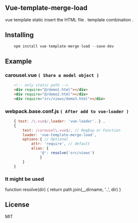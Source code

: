 ## Vue-template-merge-load
vue template static insert the HTML file . template combination . 

## Installing
```javascript
	npm install vue-template-merge-load --save-dev
```
## Example 
### carousel.vue `( Share a model object )`

```html
	<!-- only static path -->
	<div require="@/demo1.html"></div>
	<div require="@/demo2.html"></div>
	<div require="src/views/demo3.html"></div>
```


### webpack.base.conf.js `( After add to vue-loader )`

```javascript
	{ test: /\.vue$/,loader: 'vue-loader'..} ,
	{
		test: /carousel\.vue$/, // RegExp or Function
		loader: 'vue-template-merge-load',
		options:{ // Optional
			attr: 'require', // default
			alias: {
				'@': resolve('src/views')
				}
		}
	}
```
### It might be used
function resolve(dir) {
return path.join(__dirname, '..', dir)
}

## License
MIT


